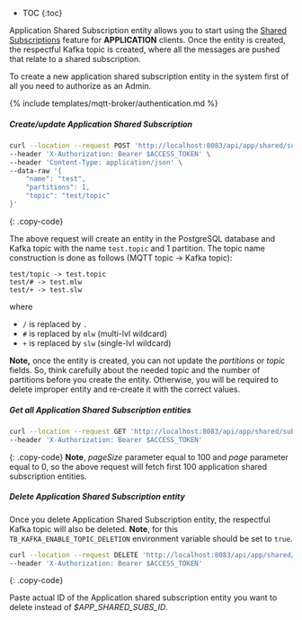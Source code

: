 
* TOC
{:toc}

Application Shared Subscription entity allows you to start using the [Shared Subscriptions](/docs/mqtt-broker/user-guide/shared-subscriptions/) 
feature for **APPLICATION** clients. Once the entity is created, the respectful Kafka topic is created, where all the messages are pushed that relate to 
a shared subscription.

To create a new application shared subscription entity in the system first of all you need to authorize as an Admin.

{% include templates/mqtt-broker/authentication.md %}

##### Create/update Application Shared Subscription

```bash
curl --location --request POST 'http://localhost:8083/api/app/shared/subs' \
--header 'X-Authorization: Bearer $ACCESS_TOKEN' \
--header 'Content-Type: application/json' \
--data-raw '{
    "name": "test",
    "partitions": 1,
    "topic": "test/topic"
}'
```
{: .copy-code}

The above request will create an entity in the PostgreSQL database and Kafka topic with the name `test.topic` and 1 partition.
The topic name construction is done as follows (MQTT topic -> Kafka topic):
```
test/topic -> test.topic
test/# -> test.mlw
test/+ -> test.slw
```

where
* `/` is replaced by `.`
* `#` is replaced by `mlw` (multi-lvl wildcard)
* `+` is replaced by `slw` (single-lvl wildcard)

**Note,** once the entity is created, you can not update the _partitions_ or _topic_ fields. So, think carefully about the needed topic
and the number of partitions before you create the entity. Otherwise, you will be required to delete improper entity and re-create it with the correct values.

##### Get all Application Shared Subscription entities

```bash
curl --location --request GET 'http://localhost:8083/api/app/shared/subs?pageSize=100&page=0' \
--header 'X-Authorization: Bearer $ACCESS_TOKEN'
```
{: .copy-code}
**Note**, _pageSize_ parameter equal to 100 and _page_ parameter equal to 0, so the above request will fetch first 100 application shared subscription entities.

##### Delete Application Shared Subscription entity

Once you delete Application Shared Subscription entity, the respectful Kafka topic will also be deleted.
**Note**, for this `TB_KAFKA_ENABLE_TOPIC_DELETION` environment variable should be set to `true`.

```bash
curl --location --request DELETE 'http://localhost:8083/api/app/shared/subs/$APP_SHARED_SUBS_ID' \
--header 'X-Authorization: Bearer $ACCESS_TOKEN'
```
{: .copy-code}

Paste actual ID of the Application shared subscription entity you want to delete instead of <i>$APP_SHARED_SUBS_ID</i>.
